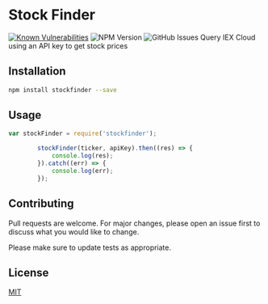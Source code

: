 # Stock Finder
[![Known Vulnerabilities](https://snyk.io/test/github/Mr-Que/Stock-Finder/badge.svg?targetFile=package.json)](https://snyk.io/test/github/Mr-Que/Stock-Finder?targetFile=package.json)
![NPM Version](https://img.shields.io/npm/v/stockfinder.svg)
![GitHub Issues](https://img.shields.io/github/issues/Mr-Que/Stock-Finder.svg)
Query IEX Cloud using an API key to get stock prices

## Installation


```bash
npm install stockfinder --save
```

## Usage

```javascript
var stockFinder = require('stockfinder');

        stockFinder(ticker, apiKey).then((res) => {
            console.log(res);
        }).catch((err) => {
            console.log(err);
        });
```

## Contributing
Pull requests are welcome. For major changes, please open an issue first to discuss what you would like to change.

Please make sure to update tests as appropriate.

## License
[MIT](https://github.com/Mr-Que/Stock-Finder/blob/master/license)
